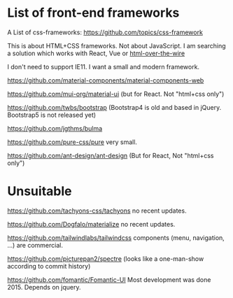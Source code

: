 # List of front-end frameworks

A List of css-frameworks: https://github.com/topics/css-framework

This is about HTML+CSS frameworks. Not about JavaScript. I am searching a solution which works with React, Vue or [html-over-the-wire](https://github.com/guettli/html-over-the-wire)

I don't need to support IE11. I want a small and modern framework.

https://github.com/material-components/material-components-web

https://github.com/mui-org/material-ui (but for React. Not "html+css only")

https://github.com/twbs/bootstrap (Bootstrap4 is old and based in jQuery. Bootstrap5 is not released yet)

https://github.com/jgthms/bulma


https://github.com/pure-css/pure very small.


https://github.com/ant-design/ant-design (But for React, Not "html+css only")


# Unsuitable

https://github.com/tachyons-css/tachyons no recent updates.

https://github.com/Dogfalo/materialize no recent updates.

https://github.com/tailwindlabs/tailwindcss components (menu, navigation, ...) are commercial.

https://github.com/picturepan2/spectre (looks like a one-man-show according to commit history)

https://github.com/fomantic/Fomantic-UI Most development was done 2015. Depends on jquery.
